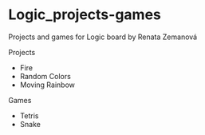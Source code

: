 # Logic_projects-games
Projects and games for Logic board by Renata Zemanová

Projects
  - Fire
  - Random Colors
  - Moving Rainbow

Games
  - Tetris
  - Snake
